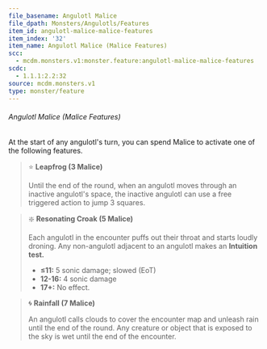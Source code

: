 ```yaml
---
file_basename: Angulotl Malice
file_dpath: Monsters/Angulotls/Features
item_id: angulotl-malice-malice-features
item_index: '32'
item_name: Angulotl Malice (Malice Features)
scc:
  - mcdm.monsters.v1:monster.feature:angulotl-malice-malice-features
scdc:
  - 1.1.1:2.2:32
source: mcdm.monsters.v1
type: monster/feature
---
```


###### Angulotl Malice (Malice Features)

At the start of any angulotl's turn, you can spend Malice to activate one of the following features.

<!-- -->
> ⭐️ **Leapfrog (3 Malice)**
>
> Until the end of the round, when an angulotl moves through an inactive angulotl's space, the inactive angulotl can use a free triggered action to jump 3 squares.

<!-- -->
> ❇️ **Resonating Croak (5 Malice)**
>
> Each angulotl in the encounter puffs out their throat and starts loudly droning. Any non-angulotl adjacent to an angulotl makes an **Intuition test.**
>
> - **≤11:** 5 sonic damage; slowed (EoT)
> - **12-16:** 4 sonic damage
> - **17+:** No effect.

<!-- -->
> 🌀 **Rainfall (7 Malice)**
>
> An angulotl calls clouds to cover the encounter map and unleash rain until the end of the round. Any creature or object that is exposed to the sky is wet until the end of the encounter.
